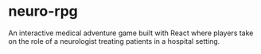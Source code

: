 # neuro-rpg
An interactive medical adventure game built with React where players take on the role of a neurologist treating patients in a hospital setting.
